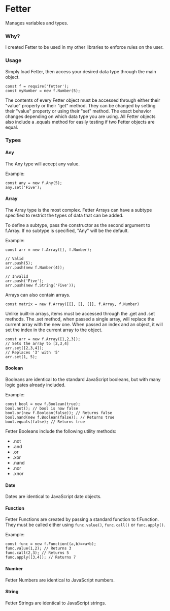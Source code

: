 # Fetter
Manages variables and types.

### Why?
I created Fetter to be used in my other libraries to enforce rules on the user.


### Usage
Simply load Fetter, then access your desired data type through the main object.
```
const f = require('fetter');
const myNumber = new f.Number(5);
```

The contents of every Fetter object must be accessed through either their "value" property or their "get" method. They can be changed by setting their "value" property or using their "set" method. The exact behavior changes depending on which data type you are using. All Fetter objects also include a .equals method for easily testing if two Fetter objects are equal.

### Types

#### Any
The Any type will accept any value.

Example:
```
const any = new f.Any(5);
any.set('Five');
```

#### Array
The Array type is the most complex. Fetter Arrays can have a subtype specified to restrict the types of data that can be added.

To define a subtype, pass the constructor as the second argument to f.Array. If no subtype is specified, "Any" will be the default.

Example:
```
const arr = new f.Array([], f.Number);

// Valid
arr.push(5);
arr.push(new f.Number(4));

// Invalid
arr.push('Five');
arr.push(new f.String('Five'));
```

Arrays can also contain arrays.

```
const matrix = new f.Array([[], [], []], f.Array, f.Number)
```

Unlike built-in arrays, items must be accessed through the .get and .set methods. The .set method, when passed a single array, will replace the current array with the new one. When passed an index and an object, it will set the index in the current array to the object.


```
const arr = new f.Array([1,2,3]);
// Sets the array to [2,3,4]
arr.set([2,3,4]);
// Replaces '3' with '5'
arr.set(1, 5);
```

#### Boolean
Booleans are identical to the standard JavaScript booleans, but with many logic gates already included.

Example:
```
const bool = new f.Boolean(true);
bool.not(); // bool is now false
bool.or(new f.Boolean(false)); // Returns false
bool.nand(new f.Boolean(false)); // Returns true
bool.equals(false); // Returns true
```

Fetter Booleans include the following utility methods:

- .not
- .and
- .or
- .xor
- .nand
- .nor
- .xnor

#### Date
Dates are identical to JavaScript date objects.

#### Function
Fetter Functions are created by passing a standard function to f.Function. They must be called either using `func.value()`, `func.call()` or `func.apply()`.

Example:
```
const func = new f.Function((a,b)=>a+b);
func.value(1,2); // Returns 3
func.call(2,3); // Returns 5
func.apply([3,4]); // Returns 7
```


#### Number
Fetter Numbers are identical to JavaScript numbers.


#### String
Fetter Strings are identical to JavaScript strings.
